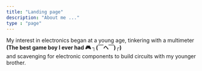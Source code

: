 ```yaml
---
title: "Landing page"
description: "About me ..."
type : "page"
---
```


My interest in electronics began at a young age, tinkering with a multimeter  
**(The best game boy I ever had 🎮 ┐(￣ヘ￣)┌)**  
and scavenging for electronic components to build circuits with my younger brother.